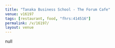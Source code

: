 ```yaml
---
title: "Tanaka Business School - The Forum Cafe"
venue: v16197
tags: [restaurant, food, "fhrs:414516"]
permalink: /v/16197/
layout: venue
---
```

null